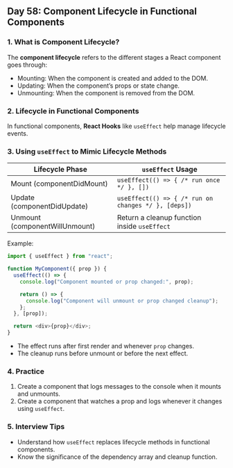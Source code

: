 ## Day 58: Component Lifecycle in Functional Components

### 1. What is Component Lifecycle?

The **component lifecycle** refers to the different stages a React component goes through:

- Mounting: When the component is created and added to the DOM.
- Updating: When the component’s props or state change.
- Unmounting: When the component is removed from the DOM.

### 2. Lifecycle in Functional Components

In functional components, **React Hooks** like `useEffect` help manage lifecycle events.

### 3. Using `useEffect` to Mimic Lifecycle Methods

| Lifecycle Phase                | `useEffect` Usage                                   |
| ------------------------------ | --------------------------------------------------- |
| Mount (componentDidMount)      | `useEffect(() => { /* run once */ }, [])`           |
| Update (componentDidUpdate)    | `useEffect(() => { /* run on changes */ }, [deps])` |
| Unmount (componentWillUnmount) | Return a cleanup function inside `useEffect`        |

Example:

```javascript
import { useEffect } from "react";

function MyComponent({ prop }) {
  useEffect(() => {
    console.log("Component mounted or prop changed:", prop);

    return () => {
      console.log("Component will unmount or prop changed cleanup");
    };
  }, [prop]);

  return <div>{prop}</div>;
}
```

- The effect runs after first render and whenever `prop` changes.
- The cleanup runs before unmount or before the next effect.

### 4. Practice

<div class="practice">

1. Create a component that logs messages to the console when it mounts and unmounts.
2. Create a component that watches a prop and logs whenever it changes using `useEffect`.

</div>

### 5. Interview Tips

- Understand how `useEffect` replaces lifecycle methods in functional components.
- Know the significance of the dependency array and cleanup function.
